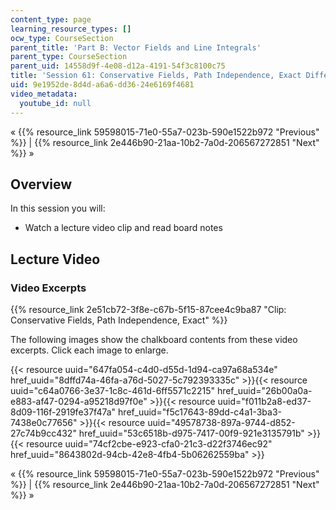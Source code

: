 ```yaml
---
content_type: page
learning_resource_types: []
ocw_type: CourseSection
parent_title: 'Part B: Vector Fields and Line Integrals'
parent_type: CourseSection
parent_uid: 14558d9f-4e08-d12a-4191-54f3c8100c75
title: 'Session 61: Conservative Fields, Path Independence, Exact Differentials'
uid: 9e1952de-8d4d-a6a6-dd36-24e6169f4681
video_metadata:
  youtube_id: null
---
```


« {{% resource_link 59598015-71e0-55a7-023b-590e1522b972 "Previous" %}} | {{% resource_link 2e446b90-21aa-10b2-7a0d-206567272851 "Next" %}} »

Overview
--------

In this session you will:

*   Watch a lecture video clip and read board notes

Lecture Video
-------------

### Video Excerpts

{{% resource_link 2e51cb72-3f8e-c67b-5f15-87cee4c9ba87 "Clip: Conservative Fields, Path Independence, Exact" %}}

The following images show the chalkboard contents from these video excerpts. Click each image to enlarge.

{{< resource uuid="647fa054-c4d0-d55d-1d94-ca97a68a534e" href_uuid="8dffd74a-46fa-a76d-5027-5c792393335c" >}}{{< resource uuid="c64a0766-3e37-1c8c-461d-6ff5571c2215" href_uuid="26b00a0a-e883-af47-0294-a95218d97f0e" >}}{{< resource uuid="f011b2a8-ed37-8d09-116f-2919fe37f47a" href_uuid="f5c17643-89dd-c4a1-3ba3-7438e0c77656" >}}{{< resource uuid="49578738-897a-9744-d852-27c74b9cc432" href_uuid="53c6518b-d975-7417-00f9-921e3135791b" >}}  
{{< resource uuid="74cf2cbe-e923-cfa0-21c3-d22f3746ec92" href_uuid="8643802d-94cb-42e8-4fb4-5b06262559ba" >}}

« {{% resource_link 59598015-71e0-55a7-023b-590e1522b972 "Previous" %}} | {{% resource_link 2e446b90-21aa-10b2-7a0d-206567272851 "Next" %}} »